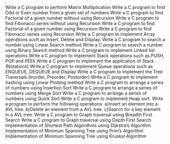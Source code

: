  Write a C program to perform Matrix Multiplication 
 Write a C program to find Odd or Even number from a given set of numbers
 Write a C program to find Factorial of a given number without using Recursion
 Write a C program to find Fibonacci series without using Recursion
 Write a C program to find Factorial of a given number using Recursion
 Write a C program to find Fibonacci series using Recursion
 Write a C program to implement Array operations such as Insert, Delete and Display.
 Write a C program to search a number using Linear Search method
 Write a C program to search a number using Binary Search method
 Write a C program to implement Linked list operations
 Write a C program to implement Stack operations such as PUSH, POP and PEEk
 Write a C program to implement the application of Stack (Notations)
 Write a C program to implement Queue operations such as ENQUEUE, DEQUEUE and Display
 Write a C program to implement the Tree Traversals (Inorder, Preorder, Postorder)
 Write a C program to implement hashing using Linear Probing method 
 Write a C program to arrange a series of numbers using Insertion Sort
 Write a C program to arrange a series of numbers using Merge Sort 
 Write a C program to arrange a series of numbers using Quick Sort
 Write a C program to implement Heap sort.
 Write a program to perform the following operations:
 a)Insert an element into a AVL tree. 
 b)Delete an element from a AVL tree.
 c)Search for a key element in a AVL tree.
 Write a C program to Graph traversal using Breadth First Search
 Write a C program to Graph traversal using Depth First Search 
 Implementation of Shortest Path Algorithms using Dijkstra’s Algorithm
 Implementation of Minimum Spanning Tree using Prim’s Algorithm 
 Implementation of Minimum Spanning Tree using Kruskal Algorithm
